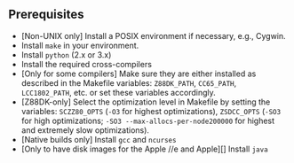 ## Prerequisites

- [Non-UNIX only] Install a POSIX environment if necessary, e.g., Cygwin.
- Install `make` in your environment.
- Install `python` (2.x or 3.x)
- Install the required cross-compilers
- [Only for some compilers] Make sure they are either installed as described in the Makefile variables: `Z88DK_PATH`, `CC65_PATH`, `LCC1802_PATH`, etc. or set these variables accordingly.
- [Z88DK-only] Select the optimization level in Makefile by setting the variables: `SCZZ80_OPTS` (`-O3` for highest optimizations), `ZSDCC_OPTS` (`-SO3` for high optimizations; `-SO3 --max-allocs-per-node200000` for highest and extremely slow optimizations).
- [Native builds only] Install `gcc` and `ncurses`
- [Only to have disk images for the Apple //e and Apple\]\[] Install `java`